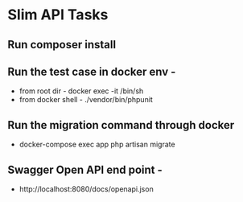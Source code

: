 # Slim API Tasks

## Run composer install

## Run the test case in docker env - 
- from root dir - docker exec -it <container-name> /bin/sh
- from docker shell - ./vendor/bin/phpunit

## Run the migration command through docker 
- docker-compose exec app php artisan migrate

## Swagger Open API end point -
- http://localhost:8080/docs/openapi.json

